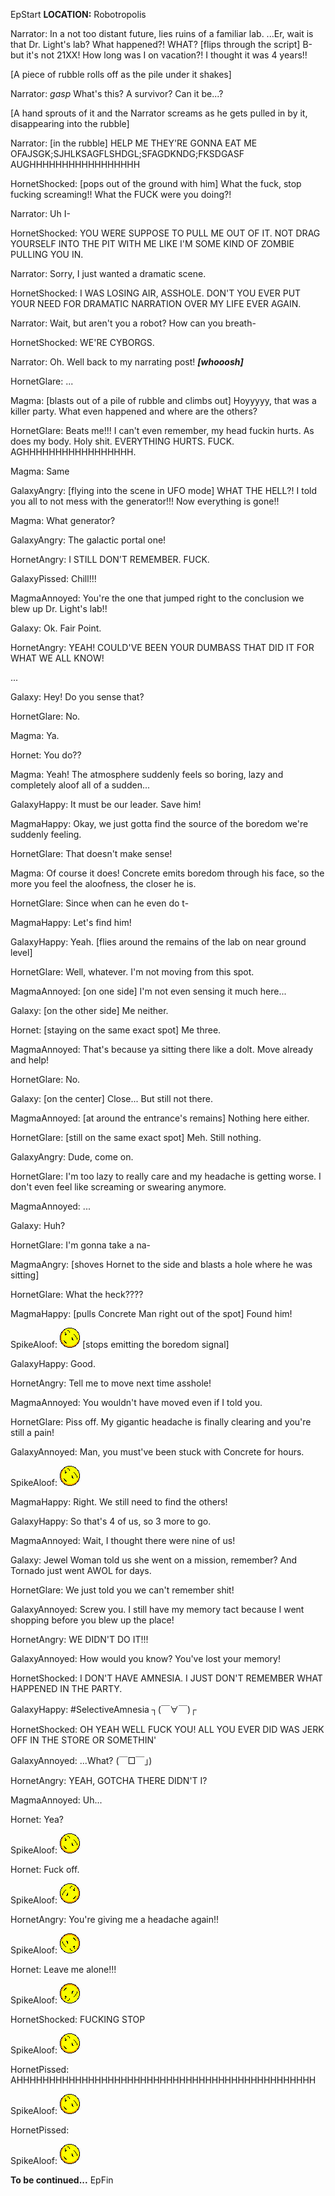 EpStart
**LOCATION:** Robotropolis

Narrator: In a not too distant future, lies ruins of a familiar lab. ...Er, wait is that Dr. Light's lab? What happened?! WHAT? [flips through the script] B-but it's not 21XX! How long was I on vacation?! I thought it was 4 years!!

[A piece of rubble rolls off as the pile under it shakes]

Narrator: *gasp* What's this? A survivor? Can it be...?

[A hand sprouts of it and the Narrator screams as he gets pulled in by it, disappearing into the rubble]

Narrator: [in the rubble] HELP ME THEY'RE GONNA EAT ME OFAJSGK;SJHLKSAGFLSHDGL;SFAGDKNDG;FKSDGASF AUGHHHHHHHHHHHHHHHHH

HornetShocked: [pops out of the ground with him] What the fuck, stop fucking screaming!! What the FUCK were you doing?! 

Narrator: Uh I-

HornetShocked: YOU WERE SUPPOSE TO PULL ME OUT OF IT. NOT DRAG YOURSELF INTO THE PIT WITH ME LIKE I'M SOME KIND OF ZOMBIE PULLING YOU IN.

Narrator: Sorry, I just wanted a dramatic scene.

HornetShocked: I WAS LOSING AIR, ASSHOLE. DON'T YOU EVER PUT YOUR NEED FOR DRAMATIC NARRATION OVER MY LIFE EVER AGAIN.

Narrator: Wait, but aren't you a robot? How can you breath-

HornetShocked: WE'RE CYBORGS.

Narrator: Oh. Well back to my narrating post! ***[whooosh]***

HornetGlare: ...

Magma: [blasts out of a pile of rubble and climbs out] Hoyyyyy, that was a killer party. What even happened and where are the others?

HornetGlare: Beats me!!! I can't even remember, my head fuckin hurts. As does my body. Holy shit. EVERYTHING HURTS. FUCK. AGHHHHHHHHHHHHHHHHH.

Magma: Same

GalaxyAngry: [flying into the scene in UFO mode] WHAT THE HELL?! I told you all to not mess with the generator!!! Now everything is gone!!

Magma: What generator?

GalaxyAngry: The galactic portal one!

HornetAngry: I STILL DON'T REMEMBER. FUCK.

GalaxyPissed: Chill!!!

MagmaAnnoyed: You're the one that jumped right to the conclusion we blew up Dr. Light's lab!!

Galaxy: Ok. Fair Point.

HornetAngry: YEAH! COULD'VE BEEN YOUR DUMBASS THAT DID IT FOR WHAT WE ALL KNOW!

...


Galaxy: Hey! Do you sense that?

HornetGlare: No.

Magma: Ya.

Hornet: You do??

Magma: Yeah! The atmosphere suddenly feels so boring, lazy and completely aloof all of a sudden...

GalaxyHappy: It must be our leader. Save him!

MagmaHappy: Okay, we just gotta find the source of the boredom we're suddenly feeling.

HornetGlare: That doesn't make sense!

Magma: Of course it does! Concrete emits boredom through his face, so the more you feel the aloofness, the closer he is.

HornetGlare: Since when can he even do t-

MagmaHappy: Let's find him!

GalaxyHappy: Yeah. [flies around the remains of the lab on near ground level]

HornetGlare: Well, whatever. I'm not moving from this spot.

MagmaAnnoyed: [on one side] I'm not even sensing it much here...

Galaxy: [on the other side] Me neither.

Hornet: [staying on the same exact spot] Me three.

MagmaAnnoyed: That's because ya sitting there like a dolt. Move already and help!

HornetGlare: No.

Galaxy: [on the center] Close... But still not there. 

MagmaAnnoyed: [at around the entrance's remains] Nothing here either.

HornetGlare: [still on the same exact spot] Meh. Still nothing.

GalaxyAngry: Dude, come on.

HornetGlare: I'm too lazy to really care and my headache is getting worse. I don't even feel like screaming or swearing anymore.

MagmaAnnoyed: ...

Galaxy: Huh?

HornetGlare: I'm gonna take a na- 

MagmaAngry: [shoves Hornet to the side and blasts a hole where he was sitting] 

HornetGlare: What the heck????

MagmaHappy: [pulls Concrete Man right out of the spot] Found him!

SpikeAloof: ![](assets/images/misc/concrete.png) [stops emitting the boredom signal]

GalaxyHappy: Good.

HornetAngry: Tell me to move next time asshole!

MagmaAnnoyed: You wouldn't have moved even if I told you.

HornetGlare: Piss off. My gigantic headache is finally clearing and you're still a pain!

GalaxyAnnoyed: Man, you must've been stuck with Concrete for hours.

SpikeAloof: ![](assets/images/misc/concrete.png)

MagmaHappy: Right. We still need to find the others!

GalaxyHappy: So that's 4 of us, so 3 more to go.

MagmaAnnoyed: Wait, I thought there were nine of us!

Galaxy: Jewel Woman told us she went on a mission, remember? And Tornado just went AWOL for days.

HornetGlare: We just told you we can't remember shit!

GalaxyAnnoyed: Screw you. I still have my memory tact because I went shopping before you blew up the place!

HornetAngry: WE DIDN'T DO IT!!!

GalaxyAnnoyed: How would you know? You've lost your memory!

HornetShocked: I DON'T HAVE AMNESIA. I JUST DON'T REMEMBER WHAT HAPPENED IN THE PARTY.

GalaxyHappy: #SelectiveAmnesia ┐(￣∀￣)┌	

HornetShocked: OH YEAH WELL FUCK YOU! ALL YOU EVER DID WAS JERK OFF IN THE STORE OR SOMETHIN'

GalaxyAnnoyed: ...What? (￣□￣」)

HornetAngry: YEAH, GOTCHA THERE DIDN'T I?

MagmaAnnoyed: Uh...

Hornet: Yea?

SpikeAloof: ![](assets/images/misc/concrete.png)

Hornet: Fuck off.

SpikeAloof: ![](assets/images/misc/concreteright.png)

HornetAngry: You're giving me a headache again!!

SpikeAloof: ![](assets/images/misc/concretedownright.png)

Hornet: Leave me alone!!!

SpikeAloof: ![](assets/images/misc/concreteupsidedown.png)

HornetShocked: FUCKING STOP

SpikeAloof: ![](assets/images/misc/concretespin1.gif)

HornetPissed: AHHHHHHHHHHHHHHHHHHHHHHHHHHHHHHHHHHHHHHHHHHHHHH

SpikeAloof: ![](assets/images/misc/concretespin2.gif)

HornetPissed: 

SpikeAloof: ![](assets/images/misc/concretespin3.gif)


**To be continued...**
EpFin

<script src="assets/js/EpFormatter.js"></script>